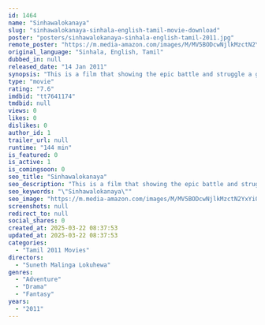 ```yaml
---
id: 1464
name: "Sinhawalokanaya"
slug: "sinhawalokanaya-sinhala-english-tamil-movie-download"
poster: "posters/sinhawalokanaya-sinhala-english-tamil-2011.jpg"
remote_poster: "https://m.media-amazon.com/images/M/MV5BODcwNjlkMzctN2YxYi00OTRjLWFmMmYtOGI5ZWE5MTYwZWEzXkEyXkFqcGdeQXVyNDMwOTc5MDg@._V1_SX300.jpg"
original_language: "Sinhala, English, Tamil"
dubbed_in: null
released_date: "14 Jan 2011"
synopsis: "This is a film that showing the epic battle and struggle a group of uneducated villagers went through to get its independence back in 1948 and its discusses a \"secret\" what happened between 1947 November and to talk about how Sri ..."
type: "movie"
rating: "7.6"
imdbid: "tt7641174"
tmdbid: null
views: 0
likes: 0
dislikes: 0
author_id: 1
trailer_url: null
runtime: "144 min"
is_featured: 0
is_active: 1
is_comingsoon: 0
seo_title: "Sinhawalokanaya"
seo_description: "This is a film that showing the epic battle and struggle a group of uneducated villagers went through to get its independence back in 1948 and its discusses a \"secret\" what happened between 1947 November and to talk about how Sri ..."
seo_keywords: "\"Sinhawalokanaya\""
seo_image: "https://m.media-amazon.com/images/M/MV5BODcwNjlkMzctN2YxYi00OTRjLWFmMmYtOGI5ZWE5MTYwZWEzXkEyXkFqcGdeQXVyNDMwOTc5MDg@._V1_SX300.jpg"
screenshots: null
redirect_to: null
social_shares: 0
created_at: 2025-03-22 08:37:53
updated_at: 2025-03-22 08:37:53
categories:
  - "Tamil 2011 Movies"
directors:
  - "Suneth Malinga Lokuhewa"
genres:
  - "Adventure"
  - "Drama"
  - "Fantasy"
years:
  - "2011"
---
```

